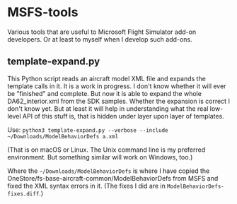 # MSFS-tools

Various tools that are useful to Microsoft Flight Simulator add-on developers. Or at least to myself when I develop such add-ons.

## template-expand.py

This Python script reads an aircraft model XML file and expands the template calls in it. It is a work in progress. I don't know whether it
will ever be "finished" and complete. But now it is able to expand the whole DA62_interior.xml from the SDK samples. Whether the expansion is
correct I don't know yet. But at least it will help in understanding what the real low-level API of this stuff is, that is hidden
under layer upon layer of templates.

Use: `python3 template-expand.py --verbose --include ~/Downloads/ModelBehaviorDefs a.xml`

(That is on macOS or Linux. The Unix command line is my preferred environment. But something similar will work on Windows, too.)

Where the `~/Downloads/ModelBehaviorDefs` is where I have copied the OneStore/fs-base-aircraft-common/ModelBehaviorDefs from MSFS and
fixed the XML syntax errors in it. (The fixes I did are in `ModelBehaviorDefs-fixes.diff`.)
